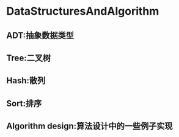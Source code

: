 # DataStructuresAndAlgorithm
## ADT:抽象数据类型
## Tree:二叉树
## Hash:散列
## Sort:排序
## Algorithm design:算法设计中的一些例子实现
